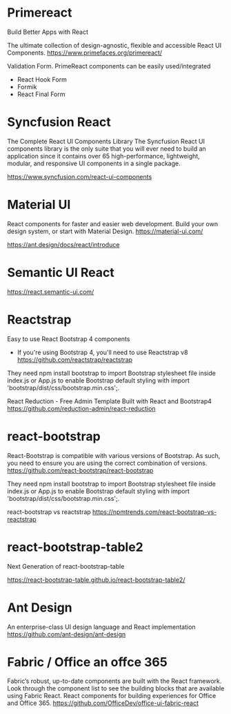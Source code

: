 
# Primereact

Build Better Apps with React

The ultimate collection of design-agnostic, flexible and accessible React UI Components.
https://www.primefaces.org/primereact/

Validation Form. PrimeReact components can be easily used/integrated 
- React Hook Form
- Formik
- React Final Form

# Syncfusion React

The Complete React UI Components Library
The Syncfusion React UI components library is the only suite that you will ever need to build an application since it contains over 65 high-performance, lightweight, modular, and responsive UI components in a single package. 

https://www.syncfusion.com/react-ui-components

# Material UI

React components for faster and easier web development. Build your own design system, or start with Material Design.
https://material-ui.com/


https://ant.design/docs/react/introduce


# Semantic UI React

https://react.semantic-ui.com/

# Reactstrap

Easy to use React Bootstrap 4 components
- If you're using Bootstrap 4, you'll need to use Reactstrap v8
https://github.com/reactstrap/reactstrap

They need npm install bootstrap to import Bootstrap stylesheet file inside index.js or App.js to enable Bootstrap default styling with import 'bootstrap/dist/css/bootstrap.min.css';. 

React Reduction - Free Admin Template Built with React and Bootstrap4 
https://github.com/reduction-admin/react-reduction


# react-bootstrap

React-Bootstrap is compatible with various versions of Bootstrap. As such, you need to ensure you are using the correct combination of versions.
https://github.com/react-bootstrap/react-bootstrap

They need npm install bootstrap to import Bootstrap stylesheet file inside index.js or App.js to enable Bootstrap default styling with import 'bootstrap/dist/css/bootstrap.min.css';. 


react-bootstrap vs reactstrap
https://npmtrends.com/react-bootstrap-vs-reactstrap


# react-bootstrap-table2

Next Generation of react-bootstrap-table

https://react-bootstrap-table.github.io/react-bootstrap-table2/


# Ant Design

An enterprise-class UI design language and React implementation
https://github.com/ant-design/ant-design




# Fabric / Office an offce 365

Fabric’s robust, up-to-date components are built with the React framework. Look through the component list to see the building blocks that are available using Fabric React.
React components for building experiences for Office and Office 365. 
https://github.com/OfficeDev/office-ui-fabric-react

